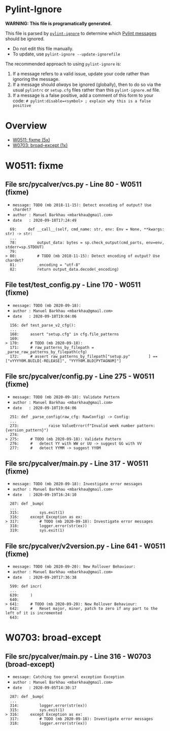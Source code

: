 # Pylint-Ignore

**WARNING: This file is programatically generated.**

This file is parsed by [`pylint-ignore`](https://pypi.org/project/pylint-ignore/)
to determine which
[Pylint messages](https://pylint.pycqa.org/en/stable/technical_reference/features.html)
should be ignored.

- Do not edit this file manually.
- To update, use `pylint-ignore --update-ignorefile`

The recommended approach to using `pylint-ignore` is:

1. If a message refers to a valid issue, update your code rather than
   ignoring the message.
2. If a message should *always* be ignored (globally), then to do so
   via the usual `pylintrc` or `setup.cfg` files rather than this
   `pylint-ignore.md` file.
3. If a message is a false positive, add a comment of this form to your code:
   `# pylint:disable=<symbol> ; explain why this is a false positive`


# Overview

 - [W0511: fixme (5x)](#w0511-fixme)
 - [W0703: broad-except (1x)](#w0703-broad-except)


# W0511: fixme

## File src/pycalver/vcs.py - Line 80 - W0511 (fixme)

- `message: TODO (mb 2018-11-15): Detect encoding of output? Use chardet?`
- `author : Manuel Barkhau <mbarkhau@gmail.com>`
- `date   : 2020-09-18T17:24:49`

```
  69:     def __call__(self, cmd_name: str, env: Env = None, **kwargs: str) -> str:
  ...
  78:         output_data: bytes = sp.check_output(cmd_parts, env=env, stderr=sp.STDOUT)
  79:
> 80:         # TODO (mb 2018-11-15): Detect encoding of output? Use chardet?
  81:         _encoding = "utf-8"
  82:         return output_data.decode(_encoding)
```


## File test/test_config.py - Line 170 - W0511 (fixme)

- `message: TODO (mb 2020-09-18):`
- `author : Manuel Barkhau <mbarkhau@gmail.com>`
- `date   : 2020-09-18T19:04:06`

```
  156: def test_parse_v2_cfg():
  ...
  168:     assert "setup.cfg" in cfg.file_patterns
  169:
> 170:     # TODO (mb 2020-09-18):
  171:     # raw_patterns_by_filepath = _parse_raw_patterns_by_filepath(cfg)
  172:     # assert raw_patterns_by_filepath["setup.py"        ] == ["vYYYY0M.BUILD[-RELEASE]", "YYYY0M.BLD[PYTAGNUM]"]
```


## File src/pycalver/config.py - Line 275 - W0511 (fixme)

- `message: TODO (mb 2020-09-18): Validate Pattern`
- `author : Manuel Barkhau <mbarkhau@gmail.com>`
- `date   : 2020-09-18T19:04:06`

```
  251: def _parse_config(raw_cfg: RawConfig) -> Config:
  ...
  273:             raise ValueError(f"Invalid week number pattern: {version_pattern}")
  274:
> 275:     # TODO (mb 2020-09-18): Validate Pattern
  276:     #   detect YY with WW or UU -> suggest GG with VV
  277:     #   detect YYMM -> suggest YY0M
```


## File src/pycalver/__main__.py - Line 317 - W0511 (fixme)

- `message: TODO (mb 2020-09-18): Investigate error messages`
- `author : Manuel Barkhau <mbarkhau@gmail.com>`
- `date   : 2020-09-19T16:24:10`

```
  287: def _bump(
  ...
  315:         sys.exit(1)
  316:     except Exception as ex:
> 317:         # TODO (mb 2020-09-18): Investigate error messages
  318:         logger.error(str(ex))
  319:         sys.exit(1)
```


## File src/pycalver/v2version.py - Line 641 - W0511 (fixme)

- `message: TODO (mb 2020-09-20): New Rollover Behaviour:`
- `author : Manuel Barkhau <mbarkhau@gmail.com>`
- `date   : 2020-09-20T17:36:38`

```
  599: def incr(
  ...
  639:     )
  640:
> 641:     # TODO (mb 2020-09-20): New Rollover Behaviour:
  642:     #   Reset major, minor, patch to zero if any part to the left of it is incremented
  643:
```


# W0703: broad-except

## File src/pycalver/__main__.py - Line 316 - W0703 (broad-except)

- `message: Catching too general exception Exception`
- `author : Manuel Barkhau <mbarkhau@gmail.com>`
- `date   : 2020-09-05T14:30:17`

```
  287: def _bump(
  ...
  314:         logger.error(str(ex))
  315:         sys.exit(1)
> 316:     except Exception as ex:
  317:         # TODO (mb 2020-09-18): Investigate error messages
  318:         logger.error(str(ex))
```


